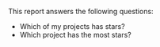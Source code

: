 This report answers the following questions:

- Which of my projects has stars?
- Which project has the most stars?